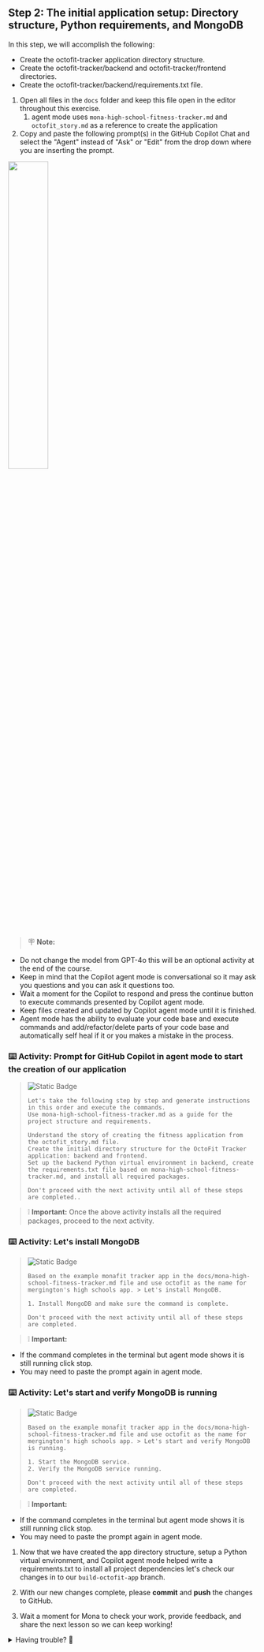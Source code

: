 ## Step 2: The initial application setup: Directory structure, Python requirements, and MongoDB

In this step, we will accomplish the following:

- Create the octofit-tracker application directory structure.
- Create the octofit-tracker/backend and octofit-tracker/frontend directories.
- Create the octofit-tracker/backend/requirements.txt file.

1. Open all files in the `docs` folder and keep this file open in the editor throughout this exercise.
    1.  agent mode uses `mona-high-school-fitness-tracker.md` and `octofit_story.md` as a reference to create the application
2. Copy and paste the following prompt(s) in the GitHub Copilot Chat and select the "Agent" instead of "Ask" or "Edit" from the drop down where you are inserting the prompt.

<img src="https://github.com/user-attachments/assets/e172f5c0-bc2a-45a9-a301-9af8bfbd6a2e" width=40% height=40%>

> 🪧 **Note:** 
- Do not change the model from GPT-4o this will be an optional activity at the end of the course.
- Keep in mind that the Copilot agent mode is conversational so it may ask you questions and you can ask it questions too.
- Wait a moment for the Copilot to respond and press the continue button to execute commands presented by Copilot agent mode.
- Keep files created and updated by Copilot agent mode until it is finished.
- Agent mode has the ability to evaluate your code base and execute commands and add/refactor/delete parts of your code base and automatically self heal if it or you makes a mistake in the process.

### :keyboard: Activity: Prompt for GitHub Copilot in agent mode to start the creation of our application

> ![Static Badge](https://img.shields.io/badge/-Prompt-text?style=flat-square&logo=github%20copilot&labelColor=512a97&color=ecd8ff)
>
> ```prompt
> Let's take the following step by step and generate instructions in this order and execute the commands.
> Use mona-high-school-fitness-tracker.md as a guide for the project structure and requirements.
> 
> Understand the story of creating the fitness application from the octofit_story.md file.
> Create the initial directory structure for the OctoFit Tracker application: backend and frontend.
> Set up the backend Python virtual environment in backend, create the requirements.txt file based on mona-high-school-fitness-tracker.md, and install all required packages.
> 
> Don't proceed with the next activity until all of these steps are completed..
>```
>

> ❕ **Important:** Once the above activity installs all the required packages, proceed to the next activity.

### :keyboard: Activity: Let's install MongoDB

> ![Static Badge](https://img.shields.io/badge/-Prompt-text?style=flat-square&logo=github%20copilot&labelColor=512a97&color=ecd8ff)
>
> ```prompt
> Based on the example monafit tracker app in the docs/mona-high-school-fitness-tracker.md file and use octofit as the name for mergington's high schools app. > Let's install MongoDB.
>
> 1. Install MongoDB and make sure the command is complete.
>
> Don't proceed with the next activity until all of these steps are completed.
>```

> ❕ **Important:**
- If the command completes in the terminal but agent mode shows it is still running click stop.
- You may need to paste the prompt again in agent mode.

### :keyboard: Activity: Let's start and verify MongoDB is running

> ![Static Badge](https://img.shields.io/badge/-Prompt-text?style=flat-square&logo=github%20copilot&labelColor=512a97&color=ecd8ff)
>
> ```prompt
> Based on the example monafit tracker app in the docs/mona-high-school-fitness-tracker.md file and use octofit as the name for mergington's high schools app. > Let's start and verify MongoDB is running.
>
> 1. Start the MongoDB service.
> 2. Verify the MongoDB service running.
>
> Don't proceed with the next activity until all of these steps are completed.
>```

> ❕ **Important:**
- If the command completes in the terminal but agent mode shows it is still running click stop.
- You may need to paste the prompt again in agent mode.

1. Now that we have created the app directory structure, setup a Python virtual environment, and Copilot agent mode helped write a requirements.txt to install all project dependencies let's check our changes in to our `build-octofit-app` branch.

1. With our new changes complete, please **commit** and **push** the changes to GitHub.

1. Wait a moment for Mona to check your work, provide feedback, and share the next lesson so we can keep working!

<details>
<summary>Having trouble? 🤷</summary><br/>

If you don't get feedback, here are some things to check:

- Make sure your commit changes were made for the following file to the branch `build-octofit-app` and pushed/synchronized to GitHub:
  - `octofit-tracker/backend/requirements.txt` and it contains the package `Django==4.1`
- If Mona found a mistake, simply make a correction and push your changes again. Mona will check your work as many times as needed.

</details>
